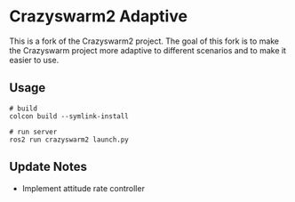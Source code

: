# Crazyswarm2 Adaptive

This is a fork of the Crazyswarm2 project. The goal of this fork is to make the Crazyswarm project more adaptive to different scenarios and to make it easier to use.

## Usage

```shell
# build
colcon build --symlink-install

# run server
ros2 run crazyswarm2 launch.py
```

## Update Notes

* Implement attitude rate controller